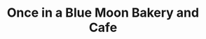 ---
title: "Once in a Blue Moon Bakery and Cafe"
url: /cary/once-in-a-blue-moon-bakery-and-cafe/
shop: bakery
---